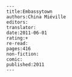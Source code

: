 
    ---
    title:Embassytown
    authors:China Miéville
    editors:
    translator:
    date:2011-06-01
    rating:+
    re-read:
    pages:416
    non-fiction:
    comic:
    published:2011
    ---

    